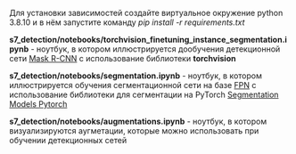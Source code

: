 Для установки зависимостей создайте виртуальное окружение python 3.8.10 и в нём запустите команду *pip install -r requirements.txt*  

**s7_detection/notebooks/torchvision_finetuning_instance_segmentation.ipynb** - ноутбук, в котором иллюстрируется дообучения детекционной сети [Mask R-CNN](https://arxiv.org/abs/1703.06870) с использование библиотеки **torchvision**

**s7_detection/notebooks/segmentation.ipynb** - ноутбук, в котором иллюстрируется обучения сегментационной сети на базе [FPN](https://arxiv.org/abs/1612.03144) с использование библиотеки для сегментации на PyTorch [Segmentation Models Pytorch](https://github.com/qubvel/segmentation_models.pytorch)

**s7_detection/notebooks/augmentations.ipynb** - ноутбук, в котором визуализируются аугметации, которые можно использовать при обучении детекционных сетей